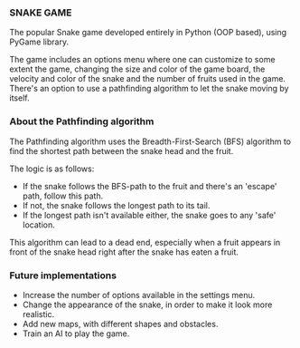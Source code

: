 ### SNAKE GAME

The popular Snake game developed entirely in Python (OOP based), using PyGame library.

The game includes an options menu where one can customize to some extent the game, 
changing the size and color of the game board, the velocity and color of the snake and the number of fruits used in the game. There's an option
to use a pathfinding algorithm to let the snake moving by itself.

### About the Pathfinding algorithm

The Pathfinding algorithm uses the Breadth-First-Search (BFS) algorithm to find the shortest path between the snake head and the fruit.

The logic is as follows:

* If the snake follows the BFS-path to the fruit and there's an 'escape' path, follow this path.
* If not, the snake follows the longest path to its tail.
* If the longest path isn't available either, the snake goes to any 'safe' location.

This algorithm can lead to a dead end, especially when a fruit appears in front of the snake head right after the snake has eaten a fruit.

### Future implementations

* Increase the number of options available in the settings menu.
* Change the appearance of the snake, in order to make it look more realistic.
* Add new maps, with different shapes and obstacles.
* Train an AI to play the game.

